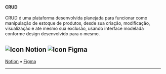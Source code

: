 #### CRUD
CRUD é uma plataforma desenvolvida planejada para funcionar como manipulação de estoque de produtos, desde sua criação, modificação, visualização e ate mesmo sua exclusão, usando interface modelada conforme design desenvolvido para o mesmo.

![Icon Notion](https://img.shields.io/badge/Notion-000000?style=for-the-badge&logo=notion&logoColor=white) ![Icon Figma](https://img.shields.io/badge/Figma-000000?style=for-the-badge&logo=figma&logoColor=white) 
---
[Notion](https://www.google.coms) ▪️ [Figma](https://www.google.coms)



---
